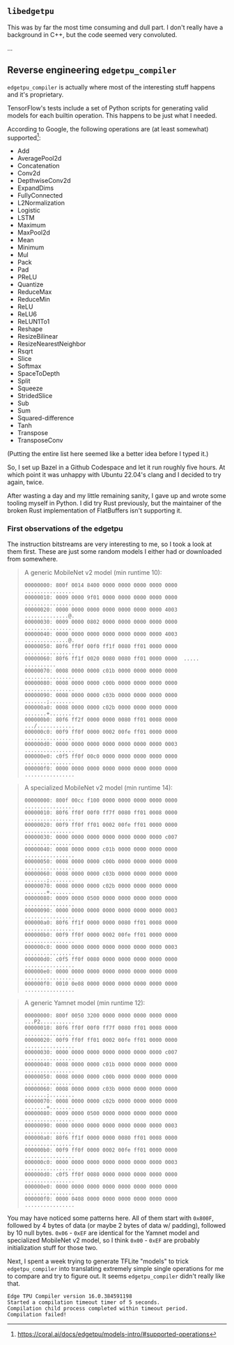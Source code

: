 
## `libedgetpu`

This was by far the most time consuming and dull part.
I don't really have a background in C++, but the code seemed very convoluted.

...

## Reverse engineering `edgetpu_compiler`

`edgetpu_compiler` is actually where most of the interesting stuff happens and it's proprietary.

TensorFlow's tests include a set of Python scripts for generating valid models for each builtin operation.
This happens to be just what I needed.

According to Google, the following operations are (at least somewhat) supported[^1]:
 - Add
 - AveragePool2d
 - Concatenation
 - Conv2d
 - DepthwiseConv2d
 - ExpandDims
 - FullyConnected
 - L2Normalization
 - Logistic
 - LSTM
 - Maximum
 - MaxPool2d
 - Mean
 - Minimum
 - Mul
 - Pack
 - Pad
 - PReLU
 - Quantize
 - ReduceMax
 - ReduceMin
 - ReLU
 - ReLU6
 - ReLUN1To1
 - Reshape
 - ResizeBilinear
 - ResizeNearestNeighbor
 - Rsqrt
 - Slice
 - Softmax
 - SpaceToDepth
 - Split
 - Squeeze
 - StridedSlice
 - Sub
 - Sum
 - Squared-difference
 - Tanh
 - Transpose
 - TransposeConv

(Putting the entire list here seemed like a better idea before I typed it.)

So, I set up Bazel in a Github Codespace and let it run roughly five hours.
At which point it was unhappy with Ubuntu 22.04's clang and I decided to try again, twice.

After wasting a day and my little remaining sanity, I gave up and wrote some tooling myself in Python.
I did try Rust previously, but the maintainer of the broken Rust implementation of FlatBuffers isn't supporting it.

### First observations of the edgetpu

The instruction bitstreams are very interesting to me, so I took a look at them first.
These are just some random models I either had or downloaded from somewhere.

 > A generic MobileNet v2 model (min runtime 10):
 >
 > ```text
 > 00000000: 800f 0014 8400 0000 0000 0000 0000 0000  ................
 > 00000010: 0009 0000 9f01 0000 0000 0000 0000 0000  ................
 > 00000020: 0000 0000 0000 0000 0000 0000 0000 4003  ..............@.
 > 00000030: 0009 0000 0802 0000 0000 0000 0000 0000  ................
 > 00000040: 0000 0000 0000 0000 0000 0000 0000 4003  ..............@.
 > 00000050: 80f6 ff0f 00f0 ff1f 0080 ff01 0000 0000  ................
 > 00000060: 80f6 ff1f 0020 0080 0080 ff01 0000 0000  ..... ..........
 > 00000070: 0008 0000 0000 c01b 0000 0000 0000 0000  ................
 > 00000080: 0008 0000 0000 c00b 0000 0000 0000 0000  ................
 > 00000090: 0008 0000 0000 c03b 0000 0000 0000 0000  .......;........
 > 000000a0: 0008 0000 0000 c02b 0000 0000 0000 0000  .......+........
 > 000000b0: 80f6 ff2f 0000 0000 0080 ff01 0008 0000  .../............
 > 000000c0: 00f9 ff0f 0000 0002 00fe ff01 0000 0000  ................
 > 000000d0: 0000 0000 0000 0000 0000 0000 0000 0003  ................
 > 000000e0: c0f5 ff0f 00c0 0000 0000 0000 0000 0000  ................
 > 000000f0: 0000 0000 0000 0000 0000 0000 0000 0000  ................
 > ```

 > A specialized MobileNet v2 model (min runtime 14):
 >
 > ```text
 > 00000000: 800f 00cc f100 0000 0000 0000 0000 0000  ................
 > 00000010: 80f6 ff0f 00f0 ff7f 0080 ff01 0008 0000  ................
 > 00000020: 00f9 ff0f ff01 0002 00fe ff01 0000 0000  ................
 > 00000030: 0000 0000 0000 0000 0000 0000 0000 c007  ................
 > 00000040: 0008 0000 0000 c01b 0000 0000 0000 0000  ................
 > 00000050: 0008 0000 0000 c00b 0000 0000 0000 0000  ................
 > 00000060: 0008 0000 0000 c03b 0000 0000 0000 0000  .......;........
 > 00000070: 0008 0000 0000 c02b 0000 0000 0000 0000  .......+........
 > 00000080: 0009 0000 0500 0000 0000 0000 0000 0000  ................
 > 00000090: 0000 0000 0000 0000 0000 0000 0000 0003  ................
 > 000000a0: 80f6 ff1f 0000 0000 0080 ff01 0008 0000  ................
 > 000000b0: 00f9 ff0f 0000 0002 00fe ff01 0000 0000  ................
 > 000000c0: 0000 0000 0000 0000 0000 0000 0000 0003  ................
 > 000000d0: c0f5 ff0f 0080 0000 0000 0000 0000 0000  ................
 > 000000e0: 0000 0000 0000 0000 0000 0000 0000 0000  ................
 > 000000f0: 0010 0e08 0000 0000 0000 0000 0000 0000  ................
 > ```

 > A generic Yamnet model (min runtime 12):
 >
 > ```text
 > 00000000: 800f 0050 3200 0000 0000 0000 0000 0000  ...P2...........
 > 00000010: 80f6 ff0f 00f0 ff7f 0080 ff01 0008 0000  ................
 > 00000020: 00f9 ff0f ff01 0002 00fe ff01 0000 0000  ................
 > 00000030: 0000 0000 0000 0000 0000 0000 0000 c007  ................
 > 00000040: 0008 0000 0000 c01b 0000 0000 0000 0000  ................
 > 00000050: 0008 0000 0000 c00b 0000 0000 0000 0000  ................
 > 00000060: 0008 0000 0000 c03b 0000 0000 0000 0000  .......;........
 > 00000070: 0008 0000 0000 c02b 0000 0000 0000 0000  .......+........
 > 00000080: 0009 0000 0500 0000 0000 0000 0000 0000  ................
 > 00000090: 0000 0000 0000 0000 0000 0000 0000 0003  ................
 > 000000a0: 80f6 ff1f 0000 0000 0080 ff01 0008 0000  ................
 > 000000b0: 00f9 ff0f 0000 0002 00fe ff01 0000 0000  ................
 > 000000c0: 0000 0000 0000 0000 0000 0000 0000 0003  ................
 > 000000d0: c0f5 ff0f 0080 0000 0000 0000 0000 0000  ................
 > 000000e0: 0000 0000 0000 0000 0000 0000 0000 0000  ................
 > 000000f0: 0000 0408 0000 0000 0000 0000 0000 0000  ................
 > ```

You may have noticed some patterns here.
All of them start with `0x800F`, followed by 4 bytes of data (or maybe 2 bytes of data w/ padding), followed by 10 null bytes.
`0x06` - `0xEF` are identical for the Yamnet model and specialized MobileNet v2 model, so I think `0x00` - `0xEF` are probably initialization stuff for those two.

Next, I spent a week trying to generate TFLite "models" to trick `edgetpu_compiler` into translating extremely simple single operations for me to compare and try to figure out.
It seems `edgetpu_compiler` didn't really like that.

```
Edge TPU Compiler version 16.0.384591198
Started a compilation timeout timer of 5 seconds.
Compilation child process completed within timeout period.
Compilation failed!
```

[^1]: <https://coral.ai/docs/edgetpu/models-intro/#supported-operations>
